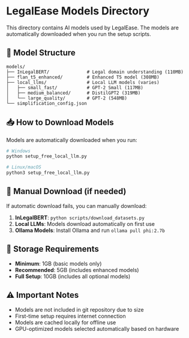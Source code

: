 # LegalEase Models Directory

This directory contains AI models used by LegalEase. The models are automatically downloaded when you run the setup scripts.

## 🤖 Model Structure

```
models/
├── InLegalBERT/              # Legal domain understanding (110MB)
├── flan_t5_enhanced/         # Enhanced T5 model (308MB)
├── local_llms/               # Local LLM models (varies)
│   ├── small_fast/           # GPT-2 Small (117MB)
│   ├── medium_balanced/      # DistilGPT2 (319MB)
│   └── large_quality/        # GPT-2 (548MB)
└── simplification_config.json
```

## 📥 How to Download Models

Models are automatically downloaded when you run:

```bash
# Windows
python setup_free_local_llm.py

# Linux/macOS
python3 setup_free_local_llm.py
```

## 🚀 Manual Download (if needed)

If automatic download fails, you can manually download:

1. **InLegalBERT**: `python scripts/download_datasets.py`
2. **Local LLMs**: Models download automatically on first use
3. **Ollama Models**: Install Ollama and run `ollama pull phi:2.7b`

## 💾 Storage Requirements

- **Minimum**: 1GB (basic models only)
- **Recommended**: 5GB (includes enhanced models)
- **Full Setup**: 10GB (includes all optional models)

## ⚠️ Important Notes

- Models are not included in git repository due to size
- First-time setup requires internet connection
- Models are cached locally for offline use
- GPU-optimized models selected automatically based on hardware